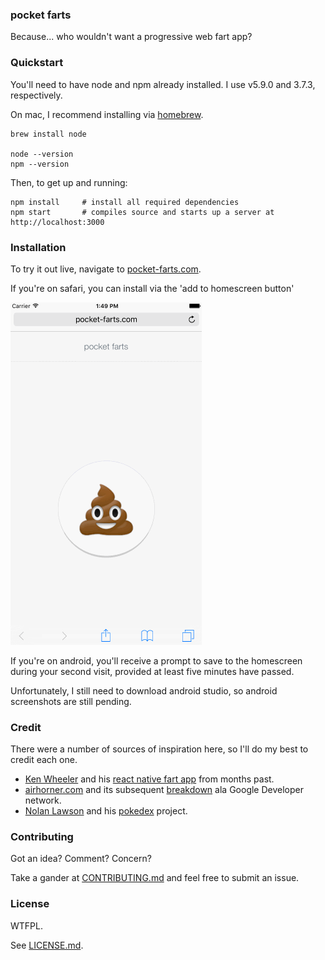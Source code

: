 ### pocket farts

Because... who wouldn't want a progressive web fart app?


### Quickstart

You'll need to have node and npm already installed. I use v5.9.0 and 3.7.3, respectively.

On mac, I recommend installing via [homebrew](http://brew.sh/).
```
brew install node

node --version
npm --version
```

Then, to get up and running:
```
npm install     # install all required dependencies
npm start       # compiles source and starts up a server at http://localhost:3000
```


### Installation

To try it out live, navigate to [pocket-farts.com](https://pocket-farts.com).

If you're on safari, you can install via the 'add to homescreen button'

![add-to-homescreen](https://raw.githubusercontent.com/smelnicki/pocket-farts.com/master/screenshots/add-to-homescreen.gif)

If you're on android, you'll receive a prompt to save to the homescreen during your second visit, provided
at least five minutes have passed.

Unfortunately, I still need to download android studio, so android screenshots are still pending.


### Credit

There were a number of sources of inspiration here, so I'll do my best to credit each one.

* [Ken Wheeler](https://github.com/kenwheeler) and his [react native fart app](https://twitter.com/ken_wheeler/status/581171786747899904) from months past.
* [airhorner.com](https://airhorner.com/) and its subsequent [breakdown](https://developers.google.com/web/fundamentals/getting-started/your-first-offline-web-app/) ala Google Developer network.
* [Nolan Lawson](https://github.com/nolanlawson) and his [pokedex](https://www.pokedex.org/) project.


### Contributing

Got an idea? Comment? Concern?

Take a gander at [CONTRIBUTING.md](https://raw.githubusercontent.com/smelnicki/pocket-farts.com/master/CONTRIBUTING.md) and feel free to submit an issue.


### License

WTFPL.

See [LICENSE.md](https://raw.githubusercontent.com/smelnicki/pocket-farts.com/master/LICENSE.md).

